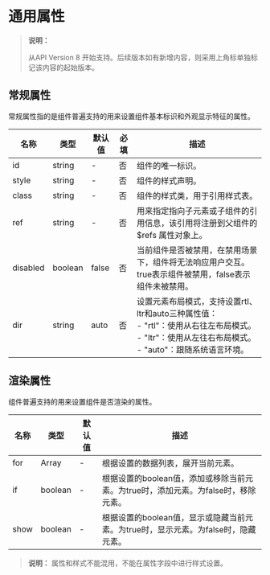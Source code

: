 # 通用属性
<!--Kit: ArkUI-->
<!--Subsystem: ArkUI-->
<!--Owner: @jiangtao92-->
<!--SE: @piggyguy-->
<!--TSE: @songyanhong-->

> **说明：**
>
>从API Version 8 开始支持。后续版本如有新增内容，则采用上角标单独标记该内容的起始版本。

## 常规属性

常规属性指的是组件普遍支持的用来设置组件基本标识和外观显示特征的属性。

| 名称 | 类型 | 默认值 | 必填 | 描述 |
| -------- | -------- | -------- | -------- | -------- |
| id | string | - | 否 | 组件的唯一标识。 |
| style | string | - | 否 | 组件的样式声明。 |
| class | string | - | 否 | 组件的样式类，用于引用样式表。 |
| ref | string | - | 否 | 用来指定指向子元素或子组件的引用信息，该引用将注册到父组件的$refs&nbsp;属性对象上。 |
| disabled | boolean | false | 否 | 当前组件是否被禁用，在禁用场景下，组件将无法响应用户交互。true表示组件被禁用，false表示组件未被禁用。 |
| dir | string | auto | 否 | 设置元素布局模式，支持设置rtl、ltr和auto三种属性值：<br/>-&nbsp;"rtl"：使用从右往左布局模式。<br/>-&nbsp;"ltr"：使用从左往右布局模式。<br/>-&nbsp;"auto"：跟随系统语言环境。 |


## 渲染属性

组件普遍支持的用来设置组件是否渲染的属性。

| 名称 | 类型 | 默认值 | 描述 |
| -------- | -------- | -------- | -------- |
| for | Array | - | 根据设置的数据列表，展开当前元素。 |
| if | boolean | - | 根据设置的boolean值，添加或移除当前元素。为true时，添加元素。为false时，移除元素。 |
| show | boolean | - | 根据设置的boolean值，显示或隐藏当前元素。为true时，显示元素。为false时，隐藏元素。 |

>  **说明：**
> 属性和样式不能混用，不能在属性字段中进行样式设置。
